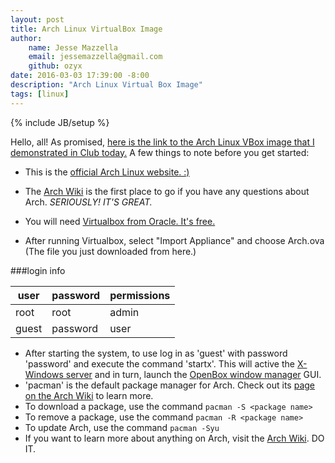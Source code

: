 ```yaml
---
layout: post
title: Arch Linux VirtualBox Image
author:
    name: Jesse Mazzella
    email: jessemazzella@gmail.com
    github: ozyx
date: 2016-03-03 17:39:00 -8:00
description: "Arch Linux Virtual Box Image"
tags: [linux]
---
```

{% include JB/setup %}

Hello, all! As promised, [here is the link to the Arch Linux VBox image that I demonstrated in Club today.](https://www.dropbox.com/s/9kesbn97w6ul43l/Arch.ova?dl=0) A few things to note before you get started:

- This is the [official Arch Linux website. :)](https://www.archlinux.org)

- The [Arch Wiki](https://wiki.archlinux.org) is the first place to go if you have any questions about Arch. *SERIOUSLY! IT'S GREAT.*

- You will need [Virtualbox from Oracle. It's free.](https://www.virtualbox.org/wiki/Downloads)

- After running Virtualbox, select "Import Appliance" and choose Arch.ova (The file you just downloaded from here.)


###login info

|user|password|permissions|
|---|---|---|
|root|root|admin|
|guest|password|user|

- After starting the system, to use log in as 'guest' with password 'password' and execute the command 'startx'. This will active the [X-Windows server](https://wiki.archlinux.org/index.php/Xorg) and in turn, launch the [OpenBox window manager](https://wiki.archlinux.org/index.php/Openbox) GUI.
- 'pacman' is the default package manager for Arch. Check out its [page on the Arch Wiki](https://wiki.archlinux.org/index.php/Pacman) to learn more.
- To download a package, use the command ```pacman -S <package name>```
- To remove a package, use the command ```pacman -R <package name>```
- To update Arch, use the command ```pacman -Syu```
- If you want to learn more about anything on Arch, visit the [Arch Wiki](https://wiki.archlinux.org). DO IT.
